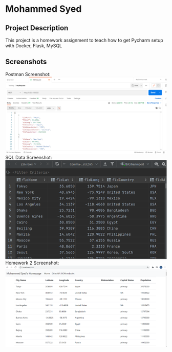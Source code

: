 # Mohammed Syed
## Project Description
This project is a homework assignment to teach how to get Pycharm setup with Docker, Flask, MySQL

## Screenshots
Postman Screenshot:
![postman request output](screenshots/postman1.png)
SQL Data Screenshot:
![pycharm data query](screenshots/218Screenshot1.png)
Homework 2 Screenshot:
![homework 2 display](screenshots/218Screenshot2.png)
